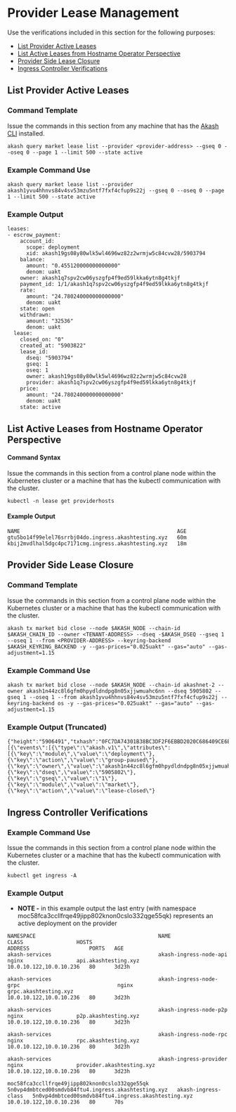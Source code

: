 # Provider Lease Management

Use the verifications included in this section for the following purposes:

* [List Provider Active Leases](provider-lease-management.md#list-provider-active-leases)
* [List Active Leases from Hostname Operator Perspective](provider-lease-management.md#list-active-leases-from-hostname-operator-perspective)
* [Provider Side Lease Closure](provider-lease-management.md#provider-side-lease-closure)
* [Ingress Controller Verifications](provider-lease-management.md#ingress-controller-verifications)

## List Provider Active Leases

### Command Template

Issue the commands in this section from any machine that has the [Akash CLI](../../../guides/cli/detailed-steps/) installed.

```
akash query market lease list --provider <provider-address> --gseq 0 --oseq 0 --page 1 --limit 500 --state active
```

### Example Command Use

```
akash query market lease list --provider akash1yvu4hhnvs84v4sv53mzu5ntf7fxf4cfup9s22j --gseq 0 --oseq 0 --page 1 --limit 500 --state active
```

### Example Output

```
leases:
- escrow_payment:
    account_id:
      scope: deployment
      xid: akash19gs08y80wlk5wl4696wz82z2wrmjw5c84cvw28/5903794
    balance:
      amount: "0.455120000000000000"
      denom: uakt
    owner: akash1q7spv2cw06yszgfp4f9ed59lkka6ytn8g4tkjf
    payment_id: 1/1/akash1q7spv2cw06yszgfp4f9ed59lkka6ytn8g4tkjf
    rate:
      amount: "24.780240000000000000"
      denom: uakt
    state: open
    withdrawn:
      amount: "32536"
      denom: uakt
  lease:
    closed_on: "0"
    created_at: "5903822"
    lease_id:
      dseq: "5903794"
      gseq: 1
      oseq: 1
      owner: akash19gs08y80wlk5wl4696wz82z2wrmjw5c84cvw28
      provider: akash1q7spv2cw06yszgfp4f9ed59lkka6ytn8g4tkjf
    price:
      amount: "24.780240000000000000"
      denom: uakt
    state: active
```

## List Active Leases from Hostname Operator Perspective

#### **Command Syntax**

Issue the commands in this section from a control plane node within the Kubernetes cluster or a machine that has the kubectl communication with the cluster.

```
kubectl -n lease get providerhosts
```

#### **Example Output**

```
NAME                                                  AGE
gtu5bo14f99elel76srrbj04do.ingress.akashtesting.xyz   60m
kbij2mvdlhal5dgc4pc7171cmg.ingress.akashtesting.xyz   18m
```

## Provider Side Lease Closure

### **Command Template**

Issue the commands in this section from a control plane node within the Kubernetes cluster or a machine that has the kubectl communication with the cluster.

```
akash tx market bid close --node $AKASH_NODE --chain-id $AKASH_CHAIN_ID --owner <TENANT-ADDRESS> --dseq -$AKASH_DSEQ --gseq 1 --oseq 1 --from <PROVIDER-ADDRESS> --keyring-backend $AKASH_KEYRING_BACKEND -y --gas-prices="0.025uakt" --gas="auto" --gas-adjustment=1.15
```

### Example Command Use

```
akash tx market bid close --node $AKASH_NODE --chain-id akashnet-2 --owner akash1n44zc8l6gfm0hpydldndpg8n05xjjwmuahc6nn --dseq 5905802 --gseq 1 --oseq 1 --from akash1yvu4hhnvs84v4sv53mzu5ntf7fxf4cfup9s22j --keyring-backend os -y --gas-prices="0.025uakt" --gas="auto" --gas-adjustment=1.15
```

### **Example Output (Truncated)**

```
{"height":"5906491","txhash":"0FC7DA74301B38BC3DF2F6EBBD2020C686409CE6E973E25B4E8F0F1B83235473","codespace":"","code":0,"data":"0A230A212F616B6173682E6D61726B65742E763162657461322E4D7367436C6F7365426964","raw_log":"[{\"events\":[{\"type\":\"akash.v1\",\"attributes\":[{\"key\":\"module\",\"value\":\"deployment\"},{\"key\":\"action\",\"value\":\"group-paused\"},{\"key\":\"owner\",\"value\":\"akash1n44zc8l6gfm0hpydldndpg8n05xjjwmuahc6nn\"},{\"key\":\"dseq\",\"value\":\"5905802\"},{\"key\":\"gseq\",\"value\":\"1\"},{\"key\":\"module\",\"value\":\"market\"},{\"key\":\"action\",\"value\":\"lease-closed\"}
```

## Ingress Controller Verifications

### Example Command Use

Issue the commands in this section from a control plane node within the Kubernetes cluster or a machine that has the kubectl communication with the cluster.

```
kubectl get ingress -A
```

### Example Output

* **NOTE -** in this example output the last entry (with namespace moc58fca3ccllfrqe49jipp802knon0cslo332qge55qk) represents an active deployment on the provider

```
NAMESPACE                                       NAME                                                  CLASS                 HOSTS                                                 ADDRESS                   PORTS   AGE
akash-services                                  akash-ingress-node-api                                nginx                 api.akashtesting.xyz                                  10.0.10.122,10.0.10.236   80      3d23h

akash-services                                  akash-ingress-node-grpc                               nginx                 grpc.akashtesting.xyz                                 10.0.10.122,10.0.10.236   80      3d23h

akash-services                                  akash-ingress-node-p2p                                nginx                 p2p.akashtesting.xyz                                  10.0.10.122,10.0.10.236   80      3d23h

akash-services                                  akash-ingress-node-rpc                                nginx                 rpc.akashtesting.xyz                                  10.0.10.122,10.0.10.236   80      3d23h

akash-services                                  akash-ingress-provider                                nginx                 provider.akashtesting.xyz                             10.0.10.122,10.0.10.236   80      3d23h

moc58fca3ccllfrqe49jipp802knon0cslo332qge55qk   5n0vp4dmbtced00smdvb84ftu4.ingress.akashtesting.xyz   akash-ingress-class   5n0vp4dmbtced00smdvb84ftu4.ingress.akashtesting.xyz   10.0.10.122,10.0.10.236   80      70s
```
